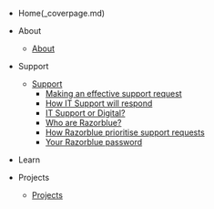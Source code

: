 - Home(_coverpage.md)

- About 
    -   [About](https://digital.ymt.org.uk/#/about/)

- Support

    - [Support](support/)
        - [Making an effective support request](support/help-razorblue.md)
        - [How IT Support will respond](support/how-razorblue-will-respond.md)
        - [IT Support or Digital?](support/digital-or-razorblue.md)
        - [Who are Razorblue?](support/who-are-razorblue.md)
        - [How Razorblue prioritise support requests](support/how-razorblue-prioritise-requests.md)
        - [Your Razorblue password](support/get-razorblue-pw.md)
        
- Learn


- Projects

    - [Projects](projects/)
